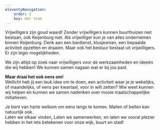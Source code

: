 ```yaml
---
eleventyNavigation:
    order: 3
    key: Het team
---
```


Vrijwilligers zijn goud waard! Zonder vrijwilligers kunnen buurthuizen niet bestaan, ook Keijenburg niet. Als vrijwilliger kun je van alles ondernemen binnen Keijenburg. Denk aan een bardienst, klusjesman, een bepaalde activiteit opzetten en draaien. Maar ook het bestuur bestaat uit vrijwilligers. Er zijn legio mogelijkheden.

We zijn altijd op zoek naar vrijwilligers voor de werkzaamheden en ideeën die wij hebben! We kunnen samen nagaan wat er bij jou past.

**Maar draai het ook eens om!**  
Wellicht heb jij een leuk idee om te doen, een activiteit waar je je wekelijks, of maandelijks, of eens per kwartaal, voor in wilt zetten? Wie weet kunnen wij helpen en kunnen we samen nadenken over mooie maatschappelijke initiatieven. 

Je bent van harte welkom om eens langs te komen. Mailen of bellen kan natuurlijk ook.  
Laten we elkaar vinden, Laten we samenwerken, en laten we vooral plezier hebben in het iets betekenen voor onze wijk, buurt en stad!